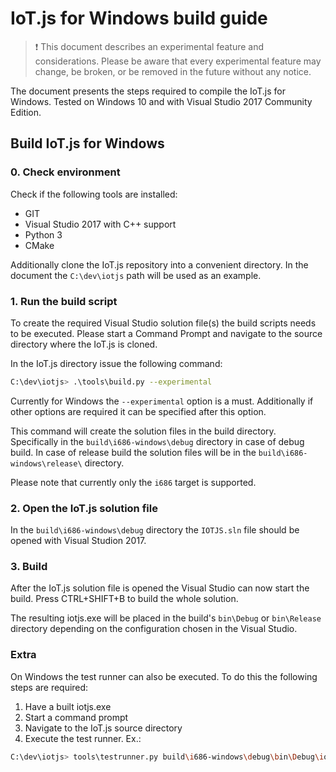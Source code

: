 # IoT.js for Windows build guide

> :exclamation: This document describes an experimental feature and considerations.
Please be aware that every experimental feature may change, be broken,
or be removed in the future without any notice.


The document presents the steps required to compile the IoT.js
for Windows.
Tested on Windows 10 and with Visual Studio 2017 Community Edition.

## Build IoT.js for Windows

### 0. Check environment

Check if the following tools are installed:
 * GIT
 * Visual Studio 2017 with C++ support
 * Python 3
 * CMake

Additionally clone the IoT.js repository into a convenient directory.
In the document the `C:\dev\iotjs` path will be used as an example.

### 1. Run the build script

To create the required Visual Studio solution file(s) the build scripts needs to be
executed. Please start a Command Prompt and navigate to the source directory where
the IoT.js is cloned.

In the IoT.js directory issue the following command:

```sh
C:\dev\iotjs> .\tools\build.py --experimental
```

Currently for Windows the `--experimental` option is a must. Additionally if
other options are required it can be specified after this option.

This command will create the solution files in the build directory.
Specifically in the `build\i686-windows\debug` directory in case of debug build.
In case of release build the solution files will be in the `build\i686-windows\release\`
directory.

Please note that currently only the `i686` target is supported.

### 2. Open the IoT.js solution file

In the `build\i686-windows\debug` directory the `IOTJS.sln` file should be opened
with Visual Studion 2017.

### 3. Build

After the IoT.js solution file is opened the Visual Studio can now start the build.
Press CTRL+SHIFT+B to build the whole solution.

The resulting iotjs.exe will be placed in the build's `bin\Debug` or `bin\Release`
directory depending on the configuration chosen in the Visual Studio.

### Extra

On Windows the test runner can also be executed. To do this the following steps are required:

1. Have a built iotjs.exe
2. Start a command prompt
3. Navigate to the IoT.js source directory
4. Execute the test runner. Ex.:
```sh
C:\dev\iotjs> tools\testrunner.py build\i686-windows\debug\bin\Debug\iotjs.exe
```

